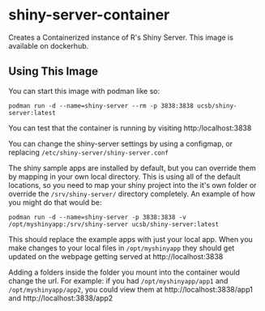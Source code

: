 # shiny-server-container
Creates a Containerized instance of R's Shiny Server. This image is available on dockerhub. 

## Using This Image
You can start this image with podman like so: 
```
podman run -d --name=shiny-server --rm -p 3838:3838 ucsb/shiny-server:latest
```
You can test that the container is running by visiting http:/localhost:3838

You can change the shiny-server settings by using a configmap, or replacing `/etc/shiny-server/shiny-server.conf`

The shiny sample apps are installed by default, but you can override them by mapping in your own local directory. 
This is using all of the default locations, so you need to map your shiny project into the it's own folder or override the `/srv/shiny-server/` directory completely. An example of how you might do that would be: 
```
podman run -d --name=shiny-server -p 3838:3838 -v /opt/myshinyapp:/srv/shiny-server ucsb/shiny-server:latest
```
This should replace the example apps with just your local app. When you make changes to your local files in `/opt/myshinyapp` they should get updated on the webpage getting served at http://localhost:3838

Adding a folders inside the folder you mount into the container would change the url. 
For example: if you had `/opt/myshinyapp/app1` and `/opt/myshinyapp/app2`, you could view them at http://localhost:3838/app1 and http://localhost:3838/app2 

